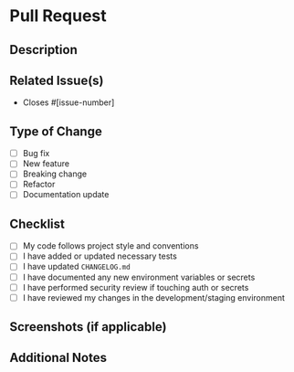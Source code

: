 # Pull Request

## Description
<!-- Briefly explain what this PR does, why it's needed, and any context. -->

## Related Issue(s)
- Closes #[issue-number]

## Type of Change
- [ ] Bug fix
- [ ] New feature
- [ ] Breaking change
- [ ] Refactor
- [ ] Documentation update

## Checklist
- [ ] My code follows project style and conventions
- [ ] I have added or updated necessary tests
- [ ] I have updated `CHANGELOG.md`
- [ ] I have documented any new environment variables or secrets
- [ ] I have performed security review if touching auth or secrets
- [ ] I have reviewed my changes in the development/staging environment

## Screenshots (if applicable)

## Additional Notes
<!-- Add anything else reviewers should know. -->
